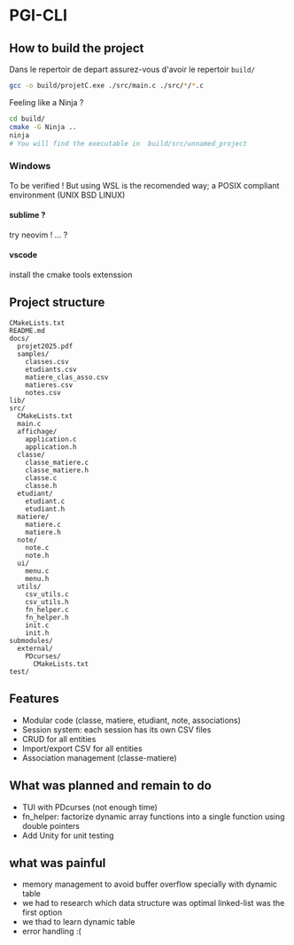 # PGI-CLI

## How to build the project

Dans le repertoir de depart assurez-vous d'avoir le repertoir `build/`

```bash
gcc -o build/projetC.exe ./src/main.c ./src/*/*.c


```

Feeling like a Ninja ?

```bash
cd build/
cmake -G Ninja ..
ninja
# You will find the executable in  build/src/unnamed_project
```

### Windows

To be verified !
But using WSL is the recomended way; a POSIX compliant environment (UNIX BSD LINUX)

#### sublime ?
try neovim !
... ?

#### vscode

install the cmake tools extenssion

## Project structure

```
CMakeLists.txt
README.md
docs/
  projet2025.pdf
  samples/
    classes.csv
    etudiants.csv
    matiere_clas_asso.csv
    matieres.csv
    notes.csv
lib/
src/
  CMakeLists.txt
  main.c
  affichage/
    application.c
    application.h
  classe/
    classe_matiere.c
    classe_matiere.h
    classe.c
    classe.h
  etudiant/
    etudiant.c
    etudiant.h
  matiere/
    matiere.c
    matiere.h
  note/
    note.c
    note.h
  ui/
    menu.c
    menu.h
  utils/
    csv_utils.c
    csv_utils.h
    fn_helper.c
    fn_helper.h
    init.c
    init.h
submodules/
  external/
    PDcurses/
      CMakeLists.txt
test/
```

## Features

- Modular code (classe, matiere, etudiant, note, associations)
- Session system: each session has its own CSV files
- CRUD for all entities
- Import/export CSV for all entities
- Association management (classe-matiere)

## What was planned and remain to do

- TUI with PDcurses (not enough time)
- fn_helper: factorize dynamic array functions into a single function using double pointers
- Add Unity for unit testing

## what was painful
- memory management to avoid buffer overflow specially with dynamic table
- we had to research which data structure was optimal linked-list was the first option
- we thad to learn dynamic table
- error handling :(

